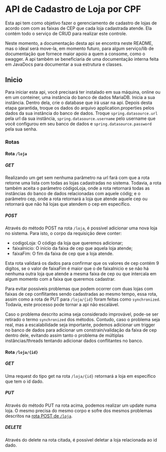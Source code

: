 # API de Cadastro de Loja por CPF

Esta api tem como objetivo fazer o gerenciamento de cadastro de lojas de acordo com com as faixas de CEP que cada loja cadastrada atende. Ela contém todo o serviço de CRUD para realizar este controle.

Neste momento, a documentação desta api se encontra neste README, mas o ideal será move-la, em momento futuro, para algum serviço/lib de documentação que fornece maior apoio a quem a consome, como o swagger. A api também se beneficiaria de uma documentação interna feita em JavaDocs para documentar a sua estrutura e classes.

## Inicio

Para iniciar esta api, você precisará ter instalado em sua máquina, online ou em um conteiner, uma instância do banco de dados MariaDB. Inicia a sua instância. Dentro dela, crie o database que irá usar na api. Depois desta etapa garantida, troque os dados do arquivo application.properties pelos dados da sua instância do banco de dados. Troque `spring.datasource.url` pela url da sua instância, `spring.datasource.username` pelo username que você configurou em seu banco de dados e `spring.datasource.password` pela sua senha.

### Rotas

#### Rota `/loja`

##### GET

Realizando um get sem nenhuma parâmetro na url fará com que a rota retorne uma lista com todas as lojas cadastradas no sistema. Todavia, a rota também aceita o parâmetro códigoLoja, onde a rota retornará todas as instâncias do banco de dados relacionadas com aquele códig; e o parâmetro cep, onde a rota retornará a loja que atende aquele cep ou retornará que não há lojas que atendem o cep em específico.

##### POST

Através do método POST na rota `/loja`, é possivel adicionar uma nova loja no sistema. Para isto, o corpo da requisição deve conter:

- codigoLoja: O código da loja que queremos adicionar;
- faixaInicio: O início da faixa de cep que aquela loja atende;
- faixaFim: O fim da faixa de cep que a loja atende.

Esta rota validará os dados para confirmar que os valores de cep contém 9 digítos, se o valor de faixaFim é maior que o de faixaInicio e se não há nenhuma outra loja que atende a mesma faixa de cep ou que intercala em algum momento com a faixa que queremos cadastrar.

Para evitar possíveis problemas que podem ocorrer com duas lojas com faixas de cep conflitantes sendo cadastradas ao mesmo tempo, essa rota, assim como a rota de PUT para `/loja/{id}` foram feitas como `synchronized`. Todavia, este processo pode tornar a api não escalável.

Caso o problema descrito acima seja considerado improvável, pode-se ser retirado o termo `synchronized` dos métodos. Contudo, caso o problema seja real, mas a escalabilidade seja importante, podemos adicionar um trigger no banco de dados para adicionar um constrain/validação da faixa de cep dentro dele, evitando assim tanto o problema de múltiplas instâncias/threads tentando adicionar dados conflitantes no banco.

#### Rota `/loja/{id}`

##### GET

Uma request do tipo get na rota `/loja/{id}` retornará a loja em específico que tem o id dado.

##### PUT

Através do método PUT na rota acima, podemos realizar um update numa loja. O mesmo precisa do mesmo corpo e sofre dos mesmos problemas descritos na [rota POST de `/loja`](#POST).

##### DELETE

Através do delete na rota citada, é possível deletar a loja relacionada ao id dado.
